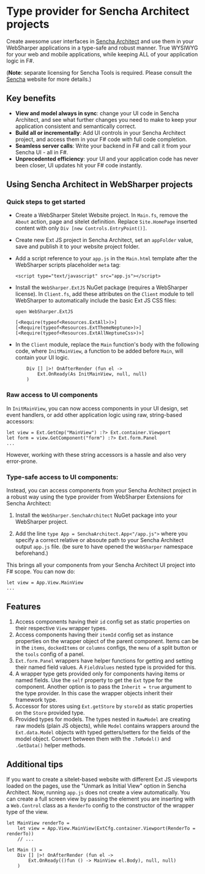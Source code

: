 # Type provider for Sencha Architect projects

Create awesome user interfaces in [Sencha Architect][architect] and use them in your WebSharper applications in a type-safe and robust manner.
True WYSIWYG for your web and mobile applications, while keeping ALL of your application logic in F#.

(**Note**: separate licensing for Sencha Tools is required.  Please consult the [Sencha][sencha] website for more details.)

## Key benefits

 * **View and model always in sync**: change your UI code in Sencha Architect, and see what further changes you need to make
to keep your application consistent and semantically correct.
 * **Build all or incrementally**: Add UI controls in your Sencha Architect project, and
access them in your F# code with full code completion.
 * **Seamless server calls**: Write your backend in F# and call it from your Sencha UI - all in F#.
 * **Unprecedented efficiency**: your UI and your application code has never been closer, UI updates hit your F# code instantly.

## Using Sencha Architect in WebSharper projects

### Quick steps to get started

 * Create a WebSharper Sitelet Website project.
In `Main.fs`, remove the `About` action, page and sitelet definition.
Replace `Site.HomePage` inserted content with only `Div [new Controls.EntryPoint()]`.

 * Create new Ext JS project in Sencha Architect, set an `appFolder` value, save and publish it to your website project folder.

 * Add a script reference to your `app.js` in the `Main.html` template after the WebSharper scripts placeholder `meta` tag:

    ```
    <script type="text/javascript" src="app.js"></script>
    ```

 * Install the `WebSharper.ExtJS` NuGet package (requires a WebSharper license).
In `Client.fs`, add these attributes on the `Client` module to tell WebSharper to automatically include the basic Ext JS CSS files:

    ```
    open WebSharper.ExtJS

    [<Require(typeof<Resources.ExtAll>)>]
    [<Require(typeof<Resources.ExtThemeNeptune>)>]
    [<Require(typeof<Resources.ExtAllNeptuneCss>)>]
    ```

 * In the `Client` module, replace the `Main` function's body with the following code, where `InitMainView`, a function to be added
before `Main`, will contain your UI logic.

    ```
        Div [] |>! OnAfterRender (fun el ->
            Ext.OnReady(As InitMainView, null, null)
        )
    ```

### Raw access to UI components

In `InitMainView`, you can now access components in your UI design, set event handlers, or add other application logic using
raw, string-based accessors:

    let view = Ext.GetCmp("MainView") :?> Ext.container.Viewport
    let form = view.GetComponent("form") :?> Ext.form.Panel
    ...

However, working with these string accessors is a hassle and also very error-prone.

### Type-safe access to UI components:

Instead, you can access components from your Sencha Architect project in a robust way using the
type provider from WebSharper Extensions for Sencha Architect:

 1. Install the `WebSharper.SenchaArchitect` NuGet package into your WebSharper project.

 2. Add the line `type App = SenchaArchitect.App<"/app.js">` where you specify a correct relative or absoute path
to your Sencha Architect output `app.js` file. (be sure to have opened the `WebSharper` namespace beforehand.)

This brings all your components from your Sencha Architect UI project into F# scope. You can now do:

    let view = App.View.MainView
    ...

## Features

1. Access components having their `id` config set as static properties on their respective `View` wrapper types.
2. Access components having their `itemId` config set as instance properties on the wrapper object of the parent component.
Items can be in the `items`, `dockedItems` or `columns` configs, the `menu` of a split button or the `tools` config of a panel.
3. `Ext.form.Panel` wrappers have helper functions for getting and setting their named field values.
A `FieldValues` nested type is provided for this.
4. A wrapper type gets provided only for components having items or named fields.
Use the `self` property to get the `Ext` type for the component.
Another option is to pass the `Inherit = true` argument to the type provider.
In this case the wrapper objects inherit their framework type.  
5. Accessor for stores using `Ext.getStore` by `storeId` as static properties on the `Store` provided type.
6. Provided types for models.
The types nested in `RawModel` are creating raw models (plain JS objects), while `Model` contains wrappers around the
`Ext.data.Model` objects with typed getters/setters for the fields of the model object.
Convert between them with the `.ToModel()` and `.GetData()` helper methods.

## Additional tips

If you want to create a sitelet-based website with different Ext JS viewports loaded on the pages, use the
"Unmark as Initial View" option in Sencha Architect.
Now, running `app.js` does not create a view automatically.
You can create a full screen view by passing the element you are inserting with a `Web.Control` class as
a `RenderTo` config to the constructor of the wrapper type of the view.

    let MainView renderTo = 
        let view = App.View.MainView(ExtCfg.container.Viewport(RenderTo = renderTo))
        // ...

    let Main () =
        Div [] |>! OnAfterRender (fun el ->
            Ext.OnReady(()fun () -> MainView el.Body), null, null)
        )

[architect]: http://www.sencha.com/products/architect/
[sencha]: http://www.sencha.com

